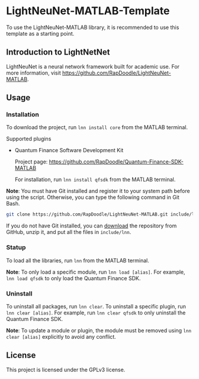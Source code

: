 # LightNeuNet-MATLAB-Template

To use the LightNeuNet-MATLAB library, it is recommended to use this template as a starting point.

## Introduction to LightNetNet

LightNeuNet is a neural network framework built for academic use. For more information, visit https://github.com/RapDoodle/LightNeuNet-MATLAB.

## Usage

### Installation

To download the project, run `lnn install core` from the MATLAB terminal.

Supported plugins

- Quantum Finance Software Development Kit
  
  Project page: https://github.com/RapDoodle/Quantum-Finance-SDK-MATLAB

  For installation, run `lnn install qfsdk` from the MATLAB terminal.

**Note**: You must have Git installed and register it to your system path before using the script. Otherwise, you can type the following command in  Git Bash.

```bash
git clone https://github.com/RapDoodle/LightNeuNet-MATLAB.git include/lnn
```

If you do not have Git installed, you can [download](https://github.com/RapDoodle/LightNeuNet-MATLAB) the repository from GitHub, unzip it, and put all the files in `include/lnn`.

### Statup

To load all the libraries, run `lnn` from the MATLAB terminal.

**Note**: To only load a specific module, run `lnn load [alias]`. For example, `lnn load qfsdk` to only load the Quantum Finance SDK.

### Uninstall

To uninstall all packages, run `lnn clear`. To uninstall a specific plugin, run `lnn clear [alias]`. For example, run `lnn clear qfsdk` to only uninstall the Quantum Finance SDK.

**Note**: To update a module or plugin, the module must be removed using  `lnn clear [alias]` explicitly to avoid any conflict.

## License
This project is licensed under the GPLv3 license.